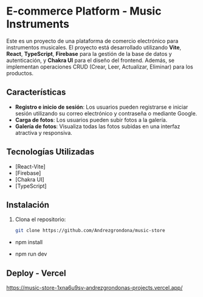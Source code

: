 # E-commerce Platform - Music Instruments

Este es un proyecto de una plataforma de comercio electrónico para instrumentos musicales. El proyecto está desarrollado utilizando **Vite**, **React**, **TypeScript**, **Firebase** para la gestión de la base de datos y autenticación, y **Chakra UI** para el diseño del frontend. Además, se implementan operaciones CRUD (Crear, Leer, Actualizar, Eliminar) para los productos.

## Características

- **Registro e inicio de sesión**: Los usuarios pueden registrarse e iniciar sesión utilizando su correo electrónico y contraseña o mediante Google.
- **Carga de fotos**: Los usuarios pueden subir fotos a la galería.
- **Galería de fotos**: Visualiza todas las fotos subidas en una interfaz atractiva y responsiva.

## Tecnologías Utilizadas

- [React-Vite]
- [Firebase]
- [Chakra UI]
- [TypeScript]

## Instalación

1. Clona el repositorio:

   ```bash
   git clone https://github.com/Andrezgrondona/music-store

  - npm install

  - npm run dev

 

## Deploy - Vercel
https://music-store-1xna6u9sv-andrezgrondonas-projects.vercel.app/
   
